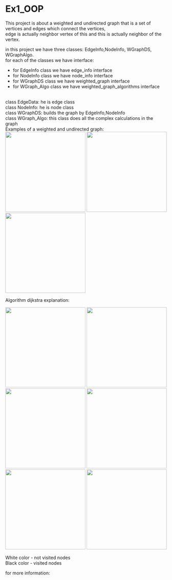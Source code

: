 # Ex1_OOP

This project is about a weighted and undirected graph that is a set of vertices and edges which connect the vertices, 
<br>
edge is actually neighbor vertex of this and this is actually neighbor of the vertex.

in this project we have three classes: EdgeInfo,NodeInfo, WGraphDS, WGraphAlgo.
<br>
for each of the classes we have interface:
- for EdgeInfo class we have edge_info interface
- for NodeInfo class we have node_info interface
- for WGraphDS class we have weighted_graph interface
- for WGraph_Algo class we have weighted_graph_algorithms interface
<br>
class EdgeData: he is edge class
<br>
class NodeInfo: he is node class
<br>
class WGraphDS: builds the graph by EdgeInfo,NodeInfo
<br>
class WGraph_Algo: this class does all the complex calculations in the graph
<br>
Examples of a weighted and undirected graph:

<img src="https://github.com/snir1551/Ex1_OOP/blob/master/pictures/graph1.png"  width="250"> 

<img src="https://github.com/snir1551/Ex1_OOP/blob/master/pictures/graph2.png"  width="250">

<img src="https://github.com/snir1551/Ex1_OOP/blob/master/pictures/graph3.png"  width="250">



Algorithm dijkstra explanation:

<img src="https://github.com/snir1551/Ex1_OOP/blob/master/pictures/dijkstra1.png"  width="250">  <img        src="https://github.com/snir1551/Ex1_OOP/blob/master/pictures/dijkstra2.png"  width="250"> <img src="https://github.com/snir1551/Ex1_OOP/blob/master/pictures/dijkstra3.png"  width="250">  <img src="https://github.com/snir1551/Ex1_OOP/blob/master/pictures/dijkstra4.png"  width="250">  <img src="https://github.com/snir1551/Ex1_OOP/blob/master/pictures/dijkstra5.png"  width="250">  <img src="https://github.com/snir1551/Ex1_OOP/blob/master/pictures/dijkstra6.png"  width="250"> 

White color - not visited nodes<br>
Black color - visited nodes<br>

for more information: 
